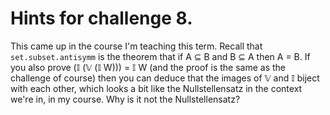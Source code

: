 # Hints for challenge 8.

This came up in the course I'm teaching this term.
Recall that `set.subset.antisymm` is the theorem
that if A ⊆ B and B ⊆ A then A = B. If you also
prove (𝕀 (𝕍 (𝕀 W))) = 𝕀 W (and the proof is the same
as the challenge of course) then you can deduce that
the images of 𝕍 and 𝕀 biject with each other, which
looks a bit like the Nullstellensatz in the context
we're in, in my course. Why is it not the Nullstellensatz?

